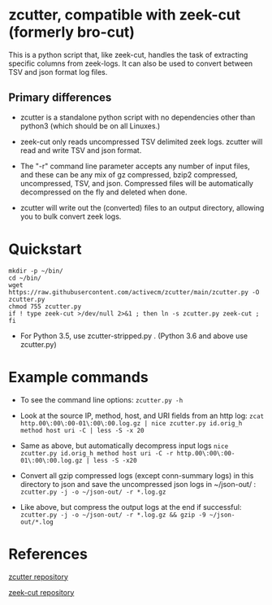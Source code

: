 

# zcutter, compatible with zeek-cut (formerly bro-cut)

This is a python script that, like zeek-cut, handles the task of
extracting specific columns from zeek-logs.  It can also be used to
convert between TSV and json format log files.

## Primary differences
- zcutter is a standalone python script with no dependencies other than
python3 (which should be on all Linuxes.)

- zeek-cut only reads uncompressed TSV delimited zeek logs.  zcutter will
read and write TSV and json format.

- The "-r" command line parameter accepts any number of input files, and
these can be any mix of gz compressed, bzip2 compressed, uncompressed,
TSV, and json.  Compressed files will be automatically decompressed on
the fly and deleted when done.

- zcutter will write out the (converted) files to an output directory,
allowing you to bulk convert zeek logs.


# Quickstart
```
mkdir -p ~/bin/
cd ~/bin/
wget https://raw.githubusercontent.com/activecm/zcutter/main/zcutter.py -O zcutter.py
chmod 755 zcutter.py
if ! type zeek-cut >/dev/null 2>&1 ; then ln -s zcutter.py zeek-cut ; fi
```
- For Python 3.5, use zcutter-stripped.py .  (Python 3.6 and above use zcutter.py)


# Example commands

- To see the command line options:
`zcutter.py -h`


- Look at the source IP, method, host, and URI fields from an http log:
`zcat http.00\:00\:00-01\:00\:00.log.gz | nice zcutter.py id.orig_h method host uri -C | less -S -x 20`


- Same as above, but automatically decompress input logs
`nice zcutter.py id.orig_h method host uri -C -r http.00\:00\:00-01\:00\:00.log.gz | less -S -x20`


- Convert all gzip compressed logs (except conn-summary logs) in this
directory to json and save the uncompressed json logs in ~/json-out/ :
`zcutter.py -j -o ~/json-out/ -r *.log.gz`


- Like above, but compress the output logs at the end if successful:
`zcutter.py -j -o ~/json-out/ -r *.log.gz && gzip -9 ~/json-out/*.log`


# References

[zcutter repository](https://github.com/activecm/zcutter/)

[zeek-cut repository](https://github.com/zeek/zeek-aux/)



